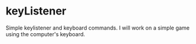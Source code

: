 # keyListener
Simple keylistener and keyboard commands. I will work on a simple game using the computer's keyboard. 
